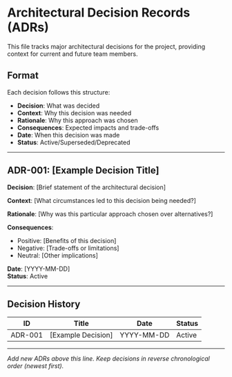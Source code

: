 # Architectural Decision Records (ADRs)

This file tracks major architectural decisions for the project, providing context for current and future team members.

## Format

Each decision follows this structure:

- **Decision**: What was decided
- **Context**: Why this decision was needed
- **Rationale**: Why this approach was chosen
- **Consequences**: Expected impacts and trade-offs
- **Date**: When this decision was made
- **Status**: Active/Superseded/Deprecated

---

## ADR-001: [Example Decision Title]

**Decision**: [Brief statement of the architectural decision]

**Context**: [What circumstances led to this decision being needed?]

**Rationale**: [Why was this particular approach chosen over alternatives?]

**Consequences**:

- Positive: [Benefits of this decision]
- Negative: [Trade-offs or limitations]
- Neutral: [Other implications]

**Date**: [YYYY-MM-DD]  
**Status**: Active

---

## Decision History

| ID      | Title              | Date       | Status |
| ------- | ------------------ | ---------- | ------ |
| ADR-001 | [Example Decision] | YYYY-MM-DD | Active |

---

_Add new ADRs above this line. Keep decisions in reverse chronological order (newest first)._
